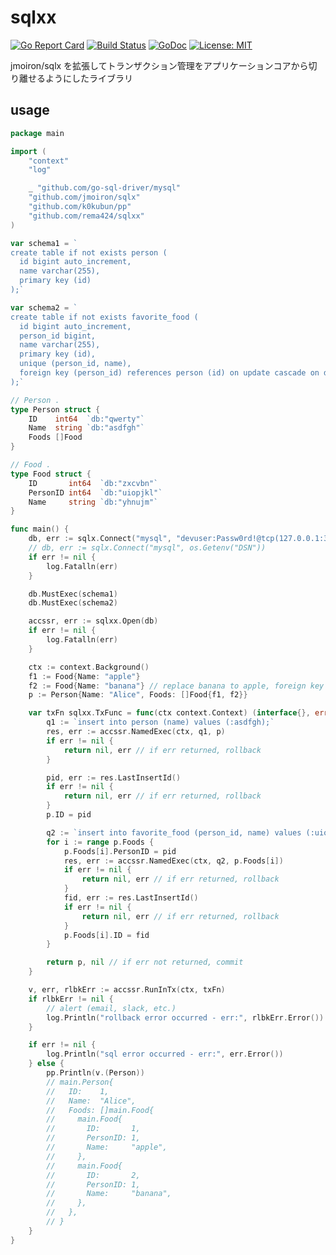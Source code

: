 # sqlxx

[![Go Report Card](https://goreportcard.com/badge/github.com/rema424/sqlxx)](https://goreportcard.com/report/github.com/rema424/sqlxx)
[![Build Status](https://travis-ci.org/rema424/sqlxx.svg?branch=master)](https://travis-ci.org/rema424/sqlxx)
[![GoDoc](https://godoc.org/github.com/rema424/sqlxx?status.svg)](https://godoc.org/github.com/rema424/sqlxx)
[![License: MIT](https://img.shields.io/badge/License-MIT-blue.svg)](https://opensource.org/licenses/MIT)

jmoiron/sqlx を拡張してトランザクション管理をアプリケーションコアから切り離せるようにしたライブラリ

## usage

```go
package main

import (
	"context"
	"log"

	_ "github.com/go-sql-driver/mysql"
	"github.com/jmoiron/sqlx"
	"github.com/k0kubun/pp"
	"github.com/rema424/sqlxx"
)

var schema1 = `
create table if not exists person (
  id bigint auto_increment,
  name varchar(255),
  primary key (id)
);`

var schema2 = `
create table if not exists favorite_food (
  id bigint auto_increment,
  person_id bigint,
  name varchar(255),
  primary key (id),
  unique (person_id, name),
  foreign key (person_id) references person (id) on update cascade on delete set null
);`

// Person .
type Person struct {
	ID    int64  `db:"qwerty"`
	Name  string `db:"asdfgh"`
	Foods []Food
}

// Food .
type Food struct {
	ID       int64  `db:"zxcvbn"`
	PersonID int64  `db:"uiopjkl"`
	Name     string `db:"yhnujm"`
}

func main() {
	db, err := sqlx.Connect("mysql", "devuser:Passw0rd!@tcp(127.0.0.1:3306)/myproject?collation=utf8mb4_bin&interpolateParams=true&parseTime=true&maxAllowedPacket=0")
	// db, err := sqlx.Connect("mysql", os.Getenv("DSN"))
	if err != nil {
		log.Fatalln(err)
	}

	db.MustExec(schema1)
	db.MustExec(schema2)

	accssr, err := sqlxx.Open(db)
	if err != nil {
		log.Fatalln(err)
	}

	ctx := context.Background()
	f1 := Food{Name: "apple"}
	f2 := Food{Name: "banana"} // replace banana to apple, foreign key constraint error happen and rollback
	p := Person{Name: "Alice", Foods: []Food{f1, f2}}

	var txFn sqlxx.TxFunc = func(ctx context.Context) (interface{}, error) {
		q1 := `insert into person (name) values (:asdfgh);`
		res, err := accssr.NamedExec(ctx, q1, p)
		if err != nil {
			return nil, err // if err returned, rollback
		}

		pid, err := res.LastInsertId()
		if err != nil {
			return nil, err // if err returned, rollback
		}
		p.ID = pid

		q2 := `insert into favorite_food (person_id, name) values (:uiopjkl, :yhnujm);`
		for i := range p.Foods {
			p.Foods[i].PersonID = pid
			res, err := accssr.NamedExec(ctx, q2, p.Foods[i])
			if err != nil {
				return nil, err // if err returned, rollback
			}
			fid, err := res.LastInsertId()
			if err != nil {
				return nil, err // if err returned, rollback
			}
			p.Foods[i].ID = fid
		}

		return p, nil // if err not returned, commit
	}

	v, err, rlbkErr := accssr.RunInTx(ctx, txFn)
	if rlbkErr != nil {
		// alert (email, slack, etc.)
		log.Println("rollback error occurred - err:", rlbkErr.Error())
	}

	if err != nil {
		log.Println("sql error occurred - err:", err.Error())
	} else {
		pp.Println(v.(Person))
		// main.Person{
		//   ID:    1,
		//   Name:  "Alice",
		//   Foods: []main.Food{
		//     main.Food{
		//       ID:       1,
		//       PersonID: 1,
		//       Name:     "apple",
		//     },
		//     main.Food{
		//       ID:       2,
		//       PersonID: 1,
		//       Name:     "banana",
		//     },
		//   },
		// }
	}
}
```
